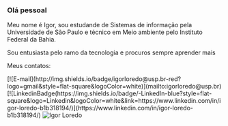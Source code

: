 ### Olá pessoal

<!--
**IgorLoredo/IgorLoredo** is a ✨ _special_ ✨ repository because its `README.md` (this file) appears on your GitHub profile.

Here are some ideas to get you started:

- 🔭 I’m currently working on ...
- 🌱 I’m currently learning ...
- 👯 I’m looking to collaborate on ...
- 🤔 I’m looking for help with ...
- 💬 Ask me about ...
- 📫 How to reach me: ...
- 😄 Pronouns: ...
- ⚡ Fun fact: ...
-->

<p> Meu nome é Igor, sou estudande de Sistemas de informação pela Universidade de São Paulo e técnico em Meio ambiente pelo Instituto Federal da Bahia.<p>
 <p>Sou entusiasta pelo ramo da tecnologia e procuros sempre aprender mais<p>

<p>Meus contatos: <p>
[![E-mail](http://img.shields.io/badge/igorloredo@usp.br-red?logo=gmail&style=flat-square&logoColor=white)](mailto:igorloredo@usp.br)
 [![LinkedinBadge(https://img.shields.io/badge/-LinkedIn-blue?style=flat-square&logo=Linkedin&logoColor=white&link=https://www.linkedin.com/in/igor-loredo-b1b318194/)](https://www.linkedin.com/in/igor-loredo-b1b318194/)


<!-- <img src="https://github-readme-stats.vercel.app/api/top-langs/?username=IgorLoredo&layout=compact&hide=python" alt="Igor Loredo" /> -->

<img src="https://komarev.com/ghpvc/?username=IgorLoredo" alt="Igor Loredo" />
